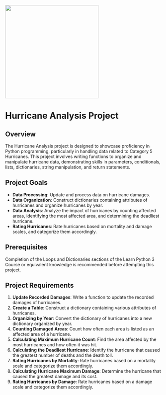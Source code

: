 <img src="https://github.com/hugo4s/coded_correspondence_python/assets/140451515/611eeabf-c0b8-4caa-9a57-30dee6e0acca" width="300"> 



# Hurricane Analysis Project

## Overview
The Hurricane Analysis project is designed to showcase proficiency in Python programming, particularly in handling data related to Category 5 Hurricanes. This project involves writing functions to organize and manipulate hurricane data, demonstrating skills in parameters, conditionals, lists, dictionaries, string manipulation, and return statements.

## Project Goals
- **Data Processing**: Update and process data on hurricane damages.
- **Data Organization**: Construct dictionaries containing attributes of hurricanes and organize hurricanes by year.
- **Data Analysis**: Analyze the impact of hurricanes by counting affected areas, identifying the most affected area, and determining the deadliest hurricane.
- **Rating Hurricanes**: Rate hurricanes based on mortality and damage scales, and categorize them accordingly.

## Prerequisites
Completion of the Loops and Dictionaries sections of the Learn Python 3 Course or equivalent knowledge is recommended before attempting this project.

## Project Requirements
1. **Update Recorded Damages**: Write a function to update the recorded damages of hurricanes.
2. **Create a Table**: Construct a dictionary containing various attributes of hurricanes.
3. **Organizing by Year**: Convert the dictionary of hurricanes into a new dictionary organized by year.
4. **Counting Damaged Areas**: Count how often each area is listed as an affected area of a hurricane.
5. **Calculating Maximum Hurricane Count**: Find the area affected by the most hurricanes and how often it was hit.
6. **Calculating the Deadliest Hurricane**: Identify the hurricane that caused the greatest number of deaths and the death toll.
7. **Rating Hurricanes by Mortality**: Rate hurricanes based on a mortality scale and categorize them accordingly.
8. **Calculating Hurricane Maximum Damage**: Determine the hurricane that caused the greatest damage and its cost.
9. **Rating Hurricanes by Damage**: Rate hurricanes based on a damage scale and categorize them accordingly.
